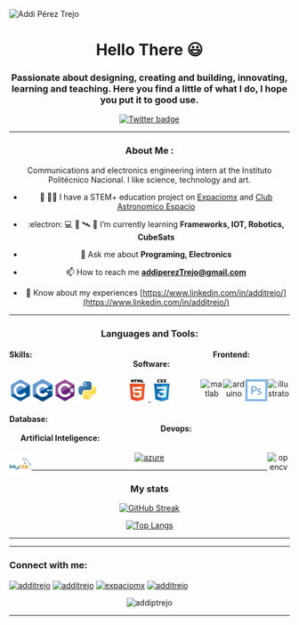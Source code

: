<img src="https://media.licdn.com/dms/image/D4E16AQGlV6nDYyoAMw/profile-displaybackgroundimage-shrink_350_1400/0/1677189129711?e=1692835200&amp;v=beta&amp;t=hWj26C5nssQlyGXq_6vwjAs1g7yj4FLJn7MyHBrgc9o" alt="Addi Pérez Trejo" id="ember176" class="full-width evi-image ember-view" width="1000" />
<h1 align="center"> Hello There 😃 </h1>
<h3 align="center"> Passionate about designing, creating and building, innovating, learning and teaching. Here you find a little of what I do, I hope you put it to good use. </h3>
</div>

<div id="badges" align="center">
  <a href="https://twitter.com/AddiTrejo">
    <img src="https://img.shields.io/twitter/follow/additrejo?color=red%20&logoColor=black&style=social"
         alt="Twitter badge" />
  </a>
  </d>

---
### About Me :
Communications and electronics engineering intern at the Instituto Politécnico Nacional.
I like science, technology and art.
- 🔭 👨‍🔬 I have a STEM+ education project on [Expaciomx](https://www.youtube.com/@expaciomx7487) and [Club Astronomico Espacio](https://www.facebook.com/clubastronomicoespacio) 

-  :electron: 💻 📡 🛰️ 👾 I’m currently learning **Frameworks, IOT, Robotics, CubeSats**

- 💬 Ask me about **Programing, Electronics**

- 📫 How to reach me **addiperezTrejo@gmail.com**

- 📄 Know about my experiences [https://www.linkedin.com/in/additrejo/](https://www.linkedin.com/in/additrejo/)
 ------------------------------------------------
 <h3 align="Center">Languages and Tools:</h3>

<h4 align="left">Skills: &nbsp&nbsp&nbsp&nbsp&nbsp&nbsp&nbsp &nbsp&nbsp&nbsp&nbsp&nbsp&nbsp&nbsp&nbsp&nbsp&nbsp&nbsp&nbsp&nbsp&nbsp&nbsp&nbsp&nbsp&nbsp&nbsp&nbsp&nbsp&nbsp&nbsp&nbsp&nbsp&nbsp&nbsp&nbsp&nbsp&nbsp&nbsp&nbsp&nbsp&nbsp&nbsp&nbsp&nbsp&nbsp&nbsp&nbsp&nbsp&nbsp&nbsp&nbsp&nbsp&nbsp&nbsp&nbsp&nbsp&nbsp&nbsp&nbsp&nbsp&nbsp&nbsp&nbsp&nbsp&nbsp&nbsp&nbsp&nbsp&nbsp&nbsp&nbsp &nbsp&nbsp&nbsp&nbsp&nbsp&nbsp&nbsp&nbsp&nbsp&nbsp&nbsp&nbsp&nbsp&nbsp&nbsp&nbsp&nbsp&nbsp&nbsp&nbsp&nbsp&nbsp&nbsp  Frontend: &nbsp&nbsp&nbsp&nbsp&nbsp&nbsp&nbsp &nbsp&nbsp&nbsp&nbsp&nbsp&nbsp&nbsp&nbsp&nbsp&nbsp&nbsp&nbsp&nbsp&nbsp&nbsp&nbsp&nbsp&nbsp&nbsp&nbsp&nbsp&nbsp&nbsp&nbsp&nbsp&nbsp&nbsp&nbsp&nbsp&nbsp&nbsp&nbsp&nbsp&nbsp&nbsp&nbsp&nbsp&nbsp&nbsp&nbsp&nbsp&nbsp&nbsp&nbsp&nbsp&nbsp&nbsp&nbsp&nbsp&nbsp&nbsp&nbsp&nbsp&nbsp&nbsp&nbsp&nbsp&nbsp&nbsp&nbsp&nbsp&nbsp&nbsp&nbsp&nbsp&nbsp Software: </h4>
<a href="https://www.cprogramming.com/" target="_blank" rel="noreferrer"> <img src="https://raw.githubusercontent.com/devicons/devicon/master/icons/c/c-original.svg" alt="c" width="40" height="40" align="left"/></a><a href="https://www.w3schools.com/cpp/" target="_blank" rel="noreferrer"><img src="https://raw.githubusercontent.com/devicons/devicon/master/icons/cplusplus/cplusplus-original.svg" alt="cplusplus" width="40" height="40" align="left"/> </a> <a href="https://www.w3schools.com/cs/" target="_blank" rel="noreferrer"><img src="https://raw.githubusercontent.com/devicons/devicon/master/icons/csharp/csharp-original.svg" alt="csharp" width="40" height="40" align="left"/></a></a> <a href="https://www.python.org" target="_blank" rel="noreferrer"><img src="https://raw.githubusercontent.com/devicons/devicon/master/icons/python/python-original.svg" alt="python" width="40" height="40"align="left"/></a> <a href="https://www.w3.org/html/" target="_blank" rel="noreferrer"><img src="https://raw.githubusercontent.com/devicons/devicon/master/icons/html5/html5-original-wordmark.svg" alt="html5" width="40" height="40"/>  </a> <a href="https://www.w3schools.com/css/" target="_blank" rel="noreferrer"><img src="https://raw.githubusercontent.com/devicons/devicon/master/icons/css3/css3-original-wordmark.svg" alt="css3" width="40" height="40"/> </a>  <a href="https://www.adobe.com/in/products/illustrator.html" target="_blank" rel="noreferrer"> <img src="https://www.vectorlogo.zone/logos/adobe_illustrator/adobe_illustrator-icon.svg" alt="illustrator" width="40" height="40" align="right"/> </a>  <a href="https://www.photoshop.com/en" target="_blank" rel="noreferrer"> <img src="https://raw.githubusercontent.com/devicons/devicon/master/icons/photoshop/photoshop-line.svg" alt="photoshop" width="40" height="40" align="right"/> <a href="https://www.arduino.cc/" target="_blank" rel="noreferrer"> <img src="https://cdn.worldvectorlogo.com/logos/arduino-1.svg" alt="arduino" width="40" height="40" align="right"/> </a> <a href="https://www.mathworks.com/" target="_blank" rel="noreferrer"> <img src="https://upload.wikimedia.org/wikipedia/commons/2/21/Matlab_Logo.png" alt="matlab" width="40" height="40" align="right"/> </a>
  
  
<h4 align="left">Database: &nbsp&nbsp&nbsp&nbsp&nbsp&nbsp&nbsp &nbsp&nbsp&nbsp&nbsp&nbsp&nbsp&nbsp&nbsp&nbsp&nbsp&nbsp&nbsp&nbsp&nbsp&nbsp&nbsp&nbsp&nbsp&nbsp&nbsp&nbsp&nbsp&nbsp&nbsp&nbsp&nbsp&nbsp&nbsp&nbsp&nbsp&nbsp&nbsp&nbsp&nbsp&nbsp&nbsp&nbsp&nbsp&nbsp&nbsp&nbsp&nbsp&nbsp&nbsp&nbsp&nbsp&nbsp&nbsp&nbsp&nbsp&nbsp&nbsp&nbsp&nbsp&nbsp&nbsp&nbsp&nbsp&nbsp&nbsp&nbsp&nbsp&nbsp&nbsp&nbsp&nbsp&nbsp&nbsp&nbsp&nbsp&nbsp&nbsp&nbsp&nbsp&nbsp&nbsp&nbsp&nbsp&nbsp&nbsp&nbsp&nbspDevops:&nbsp&nbsp&nbsp&nbsp&nbsp&nbsp&nbsp&nbsp&nbsp&nbsp&nbsp&nbsp&nbsp&nbsp&nbsp&nbsp&nbsp&nbsp&nbsp&nbsp&nbsp&nbsp&nbsp&nbsp&nbsp&nbsp&nbsp&nbsp&nbsp&nbsp&nbsp&nbsp&nbsp&nbsp&nbsp&nbsp&nbsp&nbsp&nbsp&nbsp&nbsp&nbsp&nbsp&nbsp&nbsp&nbsp&nbsp&nbsp&nbsp&nbsp&nbsp&nbsp&nbsp&nbsp&nbsp&nbsp&nbsp&nbsp&nbspArtificial Inteligence: </h4>
  
<a href="https://www.mysql.com/" target="_blank" rel="noreferrer"> <img src="https://raw.githubusercontent.com/devicons/devicon/master/icons/mysql/mysql-original-wordmark.svg" alt="mysql" width="40" height="40" align="left"/> </a> <a href="https://azure.microsoft.com/en-in/" target="_blank" rel="noreferrer">
<img src="https://www.vectorlogo.zone/logos/microsoft_azure/microsoft_azure-icon.svg" alt="azure" width="40" height="40"/> </a> <a href="https://opencv.org/" target="_blank" rel="noreferrer"> <img src="https://www.vectorlogo.zone/logos/opencv/opencv-icon.svg" alt="opencv" width="40" height="40" align="right"/> </a> 
  
---
### My stats
[![GitHub Streak](http://github-readme-streak-stats.herokuapp.com?user=AddiTrejo&theme=dark&locale=es)](https://git.io/streak-stats)


[![Top Langs](https://github-readme-stats.vercel.app/api/top-langs/?username=additrejo)](https://github.com/addtrejo/github-readme-stats) 
  
---

  
---
<h3 align="left">Connect with me:</h3>
<p align="left">
<a href="https://twitter.com/additrejo" target="blank"><img align="center" src="https://raw.githubusercontent.com/rahuldkjain/github-profile-readme-generator/master/src/images/icons/Social/twitter.svg" alt="additrejo" height="30" width="40" /></a>
<a href="https://instagram.com/additrejo" target="blank"><img align="center" src="https://raw.githubusercontent.com/rahuldkjain/github-profile-readme-generator/master/src/images/icons/Social/instagram.svg" alt="additrejo" height="30" width="40" /></a>
<a href="https://www.youtube.com/@expaciomx7487" target="blank"><img align="center" src="https://raw.githubusercontent.com/rahuldkjain/github-profile-readme-generator/master/src/images/icons/Social/youtube.svg" alt="expaciomx" height="30" width="40" /></a>
 <a href="https://linkedin.com/in/additrejo" target="blank"><img align="center" src="https://raw.githubusercontent.com/rahuldkjain/github-profile-readme-generator/master/src/images/icons/Social/linked-in-alt.svg" alt="additrejo" height="30" width="40" /></a>

</p> <p align="rigt"> <img src="https://komarev.com/ghpvc/?username=addiptrejo&label=Profile%20views&color=0e75b6&style=flat" alt="addiptrejo" /> </p> 

  ---
